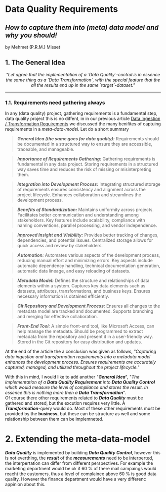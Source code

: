# __Data Quality Requirements__
## *__How to capture them into (meta) data model and why you should!__*

by Mehmet (P.R.M.) Misset

##  __1. The General Idea__

<p style="text-align: center;"><i>
    "Let agree that the implementation of a `Data Quality`-control is in essence the same thing as a `Data Transformation`, with the special feature that the all the results end up in the same `target`-dataset."
</i></p>

---

### __1.1. Requirements need gathering always__

In any (data quality) project, gathering requirements is a fundamental step, data quality project this is no diffent, in in our previous article [Data Ingestion / Transformation Requirements](article-1-data-ingestion-transformation-requirements.md) we discussed the many benifites of captuing requirements in a *meta-data-model*. Let do a short summary

> __*General Idea (the same goes for data quality):*__ Requirements should be documented in a structured way to ensure they are accessible, traceable, and manageable.

> __*Importance of Requirements Gathering:*__ Gathering requirements is fundamental in any data project.
Storing requirements in a structured way saves time and reduces the risk of missing or misinterpreting them.

> __*Integration into Development Process:*__ Integrating structured storage of requirements ensures consistency and alignment across the project lifecycle. Enhances collaboration and streamlines the development process.

> __*Benefits of Standardization:*__ Maintains uniformity across projects. Facilitates better communication and understanding among stakeholders. Key features include scalability, compliance with naming conventions, parallel processing, and vendor independence.

> __*Improved Insight and Visibility:*__ Provides better tracking of changes, dependencies, and potential issues. Centralized storage allows for quick access and review by stakeholders.

> __*Automation:*__ Automates various aspects of the development process, reducing manual effort and minimizing errors. Key aspects include automatic dependency handling, technical documentation generation, automatic data lineage, and easy reloading of datasets.

> __*Metadata Model:*__ Defines the structure and relationships of data elements within a system. Captures key data elements such as datasets, attributes, transformations, and business keys. Ensures necessary information is obtained efficiently.

> __*Git Repository and Development Process:*__ Ensures all changes to the metadata model are tracked and documented. Supports branching and merging for effective collaboration.

> __*Front-End Tool:*__ A simple front-end tool, like Microsoft Access, can help manage the metadata. Should be programmed to extract metadata from the repository and present it in a user-friendly way.
Stored in the Git repository for easy distribution and updates.

At the end of the article the a conclusion was given as follows, *"Capturing data ingestion and transformation requirements into a metadata model enhances the development process. Ensures requirements are accurately captured, managed, and utilized throughout the project lifecycle."*

With this in mind, I would like to add another "__*General Idea*__", "*The implementation of a __Data Quality Requirement__ into __Data Quality Control__ which would measure the level of compliance and stores the result. In essence this is nothing more then a __Data Transformation__*".<br>
Of course there other requirements related to __*Data Quality*__ must be gathered and stored, but the excution requires very little. A __*Transformation*__-query would do. Most of these other requirements must be provided by the __business__, but these can be structure as well and some relationship between them can be implemneted.

# 2. Extending the meta-data-model

__*Data Quality*__ is implemented by building __*Data Quality Control*__, however this is not everthing, the __*result*__ of the __*measurements*__ need to be interperted, the interpertation can differ from different perspectives. For example the marketing department would be ok if 60 % of there mail campaings would reacht the customers, thus a level of complaince above 60 % is good data quality. However the finance department would have a very differenc appinion about this.
